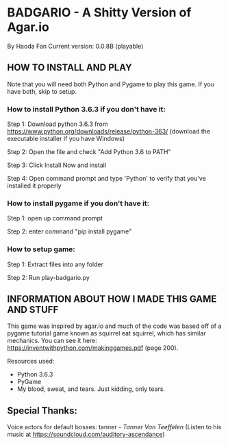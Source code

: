 # BADGARIO - A Shitty Version of Agar.io
By Haoda Fan
Current version: 0.0.8B (playable)

## HOW TO INSTALL AND PLAY
Note that you will need both Python and Pygame to play this game. If you have both, skip to setup.
### How to install Python 3.6.3 if you don't have it:
Step 1: Download python 3.6.3 from https://www.python.org/downloads/release/python-363/
    (download the executable installer if you have Windows)

Step 2: Open the file and check "Add Python 3.6 to PATH"

Step 3: Click Install Now and install

Step 4: Open command prompt and type 'Python' to verify that you've installed it properly


### How to install pygame if you don't have it:
Step 1: open up command prompt

Step 2: enter command "pip install pygame"


### How to setup game:
Step 1: Extract files into any folder

Step 2: Run play-badgario.py


## INFORMATION ABOUT HOW I MADE THIS GAME AND STUFF
This game was inspired by agar.io and much of the code was based off of a pygame tutorial game known as squirrel eat squirrel, which has similar mechanics. You can see it here:  https://inventwithpython.com/makinggames.pdf (page 200).

Resources used:
- Python 3.6.3
- PyGame
- My blood, sweat, and tears. Just kidding, only tears.

## Special Thanks:
Voice actors for default bosses:
tanner - *Tanner Van Teeffelen*  (Listen to his music at https://soundcloud.com/auditory-ascendance)
